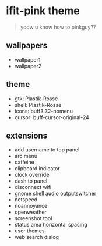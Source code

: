 # ifit-pink theme
> yoow u know how to pinkguy??

## wallpapers
- wallpaper1
- wallpaper2

## theme
- gtk: Plastik-Rosse
- shell: Plastik-Rosse
- icons: buff3.32-nomenu
- cursor: buff-cursor-original-24

## extensions
- add username to top panel
- arc menu
- caffeine
- clipboard indicator
- clock override
- dash to panel
- disconnect wifi
- gnome shell audio outputswitcher
- netspeed
- noannoyance
- openweather
- screenshot tool
- status area horizontal spacing
- user themes
- web search dialog
